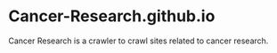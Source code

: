 # Cancer-Research.github.io
Cancer Research is a crawler to crawl sites related to cancer research.
